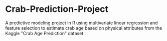 # Crab-Prediction-Project
A predictive modeling project in R using multivariate linear regression and feature selection to estimate crab age based on physical attributes from the Kaggle "Crab Age Prediction" dataset.
